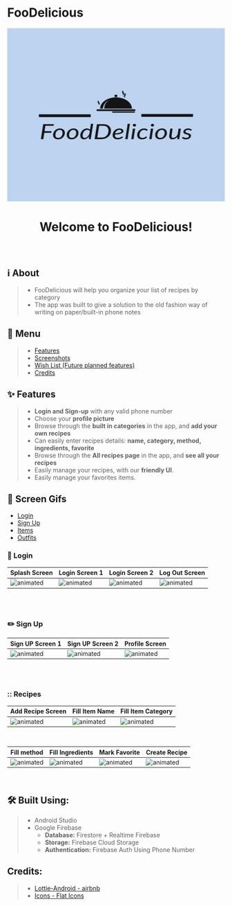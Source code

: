 # FooDelicious
 <p align="center">
<img src="https://github.com/liranisraeli/FooDelicious/blob/master/app/src/main/res/drawable/ic_logo.png" width="700" height="400" />
</p>

#  <p align="center"> Welcome to FooDelicious! </p>
</br>

## :information_source: About
>- FooDelicious will help you organize your list of recipes by category
>- The app was built to give a solution to the old fashion way of writing on paper/built-in phone notes

## :link: Menu
>- [Features](https://github.com/DorelSaig/SuperMe/new/master?readme=1#sparkles-features "Features")
>- [Screenshots](https://github.com/DorelSaig/SuperMe/new/master?readme=1#iphone-screenshots "Screenshots")
>- [Wish List (Future planned features)](https://github.com/DorelSaig/SuperMe/new/master?readme=1#pray-wish-list-future-planned-features "Wish List (Future planned features)")
>- [Credits](https://github.com/DorelSaig/SuperMe/new/master?readme=1#credits "Credits")

## :sparkles: Features
>- **Login and Sign-up** with any valid phone number
>- Choose your **profile picture**
>- Browse through the **built in categories** in the app, and **add your own recipes** 
>- Can easily enter recipes details: **name, category, method, ingredients, favorite**
>- Browse through the **All recipes page** in the app, and **see all your recipes** 
>- Easily manage your recipes, with our **friendly UI**.
>- Easily manage your favorites items.



## :iphone: Screen Gifs
- [Login](https://github.com/dorindorsman/C_Style#calling-login)</br>
- [Sign Up](https://github.com/dorindorsman/C_Style/blob/master/README.md#pencil2-sign-up)</br>
- [Items](https://github.com/dorindorsman/C_Style/blob/master/README.md#shirt-items)</br>
- [Outfits](https://github.com/dorindorsman/C_Style/blob/master/README.md#walking-outfits)</br>

### :calling: Login

|Splash Screen|Login Screen 1|Login Screen 2|Log Out Screen|
|--|--|--|--|
|<img src="https://media.giphy.com/media/KNl7vvSWWSckPzNNcl/giphy.gif" alt="animated"/>|<img src="https://media.giphy.com/media/hTmaLzzKOO2gTHGTbY/giphy.gif" alt="animated"/>|<img src="https://media.giphy.com/media/iyb2TJh5wTjUjB6c2s/giphy.gif" alt="animated"/>|<img src="https://media.giphy.com/media/CgJKd9mGE8VFlq3sAq/giphy.gif" alt="animated"/>|

</br>
</br>

### :pencil2: Sign Up

|Sign UP Screen 1|Sign UP Screen 2|Profile Screen|
|--|--|--|
<img src="https://media.giphy.com/media/JgIwsPRW8wScrVIS2C/giphy.gif" alt="animated"/>|<img src="https://media.giphy.com/media/nuNgECFOfEwn2TKwuP/giphy.gif" alt="animated"/>|<img src="https://media.giphy.com/media/eVOtmRVdvGkgy3Nz45/giphy.gif" alt="animated"/>|

</br>
</br>

### :: Recipes

|Add Recipe Screen|Fill Item Name|Fill Item Category|
|--|--|--|
|<img src="https://media.giphy.com/media/l1eByNzfav8HXsFLED/giphy.gif" alt="animated"/>|<img src="https://media.giphy.com/media/IFp6HK7NSlWxWTsNPD/giphy.gif" alt="animated"/>|<img src="https://media.giphy.com/media/tr4Boo2XhJq6Rp247r/giphy.gif" alt="animated"/>|

</br>

|Fill method|Fill Ingredients|Mark Favorite|Create Recipe|
|--|--|--|--|
|<img src="https://media.giphy.com/media/ckRKRGo99sBmogKUVy/giphy.gif" alt="animated"/>|<img src="https://media.giphy.com/media/p8zwQ3KEsiunw2oyXP/giphy.gif" alt="animated"/>|<img src="https://media.giphy.com/media/XouRWKDlg3TGYP6eKJ/giphy.gif" alt="animated"/>|<img src="https://media.giphy.com/media/IgfmGFYgeWLk2OLHKb/giphy.gif" alt="animated"/>|

</br>

## 	:hammer_and_wrench: Built Using:
>- Android Studio
>- Google Firebase
>    - **Database:** Firestore + Realtime Firebase
>    - **Storage:** Firebase Cloud Storage
>    - **Authentication:** Firebase Auth Using Phone Number 

## Credits:
>- [Lottie-Android - airbnb](https://github.com/airbnb/lottie-android)
>- [Icons - Flat Icons](www.flaticon.com)
